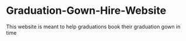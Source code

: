 # Graduation-Gown-Hire-Website
This website is meant to help graduations book their graduation gown in time 
